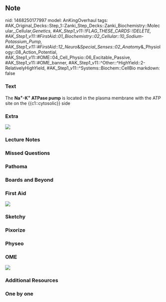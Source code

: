 ## Note
nid: 1468250177997
model: AnKingOverhaul
tags: #AK_Original_Decks::Step_1::Zanki_Step_Decks::Zanki_Biochemistry::Molecular,_Cellular,_Genetics, #AK_Step1_v11::!FLAG_THESE_CARDS::!DELETE, #AK_Step1_v11::#FirstAid::01_Biochemistry::02_Cellular::10_Sodium-Potassium_Pump, #AK_Step1_v11::#FirstAid::12_Neuro_&_Special_Senses::02_Anatomy_&_Physiology::08_Action_Potential, #AK_Step1_v11::#OME::04_Cell_Physio::06_Excitable_Passive, #AK_Step1_v11::#OME_banner, #AK_Step1_v11::^Other::^HighYield::2-RelativelyHighYield, #AK_Step1_v11::^Systems::Biochem::CellBio
markdown: false

### Text
<div>
  The <b>Na<sup>+</sup>-K<sup>+</sup> ATPase pump</b> is located in
  the plasma membrane with the ATP site on the {{c1::cytosolic}}
  side
</div>

### Extra
<img src="paste-6116033429658.jpg">

### Lecture Notes


### Missed Questions


### Pathoma


### Boards and Beyond


### First Aid
<img src="tmpGbULKY.png">

### Sketchy


### Pixorize


### Physeo


### OME
<div class="ome-widget">
  <a href="https://onlinemeded.org?ref=anki"><img src=
  "_OME_AnkiFlashcards_General_4.png"></a>
</div>

### Additional Resources


### One by one

